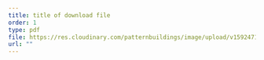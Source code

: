 ```yaml
---
title: title of download file
order: 1
type: pdf
file: https://res.cloudinary.com/patternbuildings/image/upload/v1592471977/Pattern_Buildings_Guide_gjvdkx.pdf
url: ""
---
```

